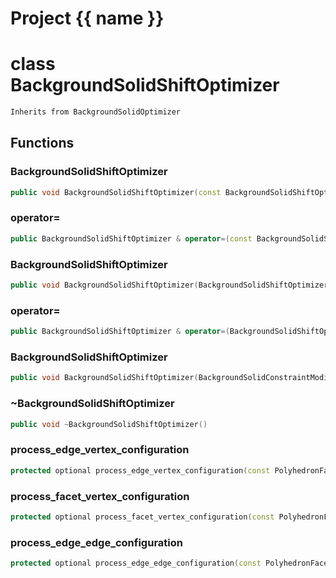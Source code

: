 <script setup>
import {useRoute} from 'vitepress'
const {path} = useRoute()
const tokens = path.split('/')
const words = tokens[2].split('-');
for (let i = 0; i < words.length; i++) {
    words[i] = words[i].charAt(0).toUpperCase() + words[i].slice(1);
    words[i] = words[i].replace('geode', 'Geode')
}
const name = words.join('-');
</script>
# Project {{ name }}

# class BackgroundSolidShiftOptimizer


```cpp
Inherits from BackgroundSolidOptimizer
```



## Functions

### BackgroundSolidShiftOptimizer

```cpp
public void BackgroundSolidShiftOptimizer(const BackgroundSolidShiftOptimizer & )
```


### operator=

```cpp
public BackgroundSolidShiftOptimizer & operator=(const BackgroundSolidShiftOptimizer & )
```


### BackgroundSolidShiftOptimizer

```cpp
public void BackgroundSolidShiftOptimizer(BackgroundSolidShiftOptimizer && )
```


### operator=

```cpp
public BackgroundSolidShiftOptimizer & operator=(BackgroundSolidShiftOptimizer && )
```


### BackgroundSolidShiftOptimizer

```cpp
public void BackgroundSolidShiftOptimizer(BackgroundSolidConstraintModifier & constraint_modifier, const BackgroundSolidImprovementSimulator & improvement_simulator)
```


### ~BackgroundSolidShiftOptimizer

```cpp
public void ~BackgroundSolidShiftOptimizer()
```


### process_edge_vertex_configuration

```cpp
protected optional process_edge_vertex_configuration(const PolyhedronFacetEdge & edge, index_t apex, index_t level)
```


### process_facet_vertex_configuration

```cpp
protected optional process_facet_vertex_configuration(const PolyhedronFacet & facet, index_t level)
```


### process_edge_edge_configuration

```cpp
protected optional process_edge_edge_configuration(const PolyhedronFacetEdge & edge0, const PolyhedronFacetEdge & edge1, index_t level)
```




